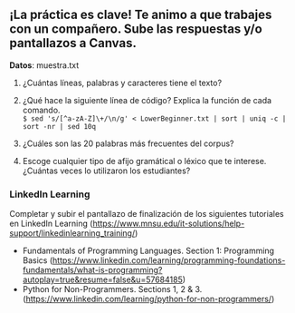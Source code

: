 ## ¡La práctica es clave! Te animo a que trabajes con un compañero. Sube las respuestas y/o pantallazos a Canvas.

**Datos**: muestra.txt

1.  ¿Cuántas líneas, palabras y caracteres tiene el texto?
2. ¿Qué hace la siguiente línea de código? Explica la función de cada comando. <br/>
  `$ sed 's/[^a-zA-Z]\+/\n/g' < LowerBeginner.txt | sort | uniq -c | sort -nr | sed 10q`

3. ¿Cuáles son las 20 palabras más frecuentes del corpus?
4. Escoge cualquier tipo de afijo gramátical o léxico que te interese. ¿Cuántas veces lo utilizaron los estudiantes?

### LinkedIn Learning

Completar y subir el pantallazo de finalización de los siguientes tutoriales en LinkedIn Learning (https://www.mnsu.edu/it-solutions/help-support/linkedinlearning_training/)

- Fundamentals of Programming Languages. Section 1: Programming Basics (https://www.linkedin.com/learning/programming-foundations-fundamentals/what-is-programming?autoplay=true&resume=false&u=57684185)
- Python for Non-Programmers. Sections 1, 2 & 3. (https://www.linkedin.com/learning/python-for-non-programmers/)
